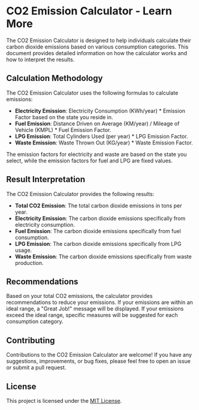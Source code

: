 # CO2 Emission Calculator - Learn More

The CO2 Emission Calculator is designed to help individuals calculate their carbon dioxide emissions based on various consumption categories. This document provides detailed information on how the calculator works and how to interpret the results.

## Calculation Methodology

The CO2 Emission Calculator uses the following formulas to calculate emissions:

- **Electricity Emission**: Electricity Consumption (KWh/year) * Emission Factor based on the state you reside in.
- **Fuel Emission**: Distance Driven on Average (KM/year) / Mileage of Vehicle (KMPL) * Fuel Emission Factor.
- **LPG Emission**: Total Cylinders Used (per year) * LPG Emission Factor.
- **Waste Emission**: Waste Thrown Out (KG/year) * Waste Emission Factor.

The emission factors for electricity and waste are based on the state you select, while the emission factors for fuel and LPG are fixed values.

## Result Interpretation

The CO2 Emission Calculator provides the following results:

- **Total CO2 Emission**: The total carbon dioxide emissions in tons per year.
- **Electricity Emission**: The carbon dioxide emissions specifically from electricity consumption.
- **Fuel Emission**: The carbon dioxide emissions specifically from fuel consumption.
- **LPG Emission**: The carbon dioxide emissions specifically from LPG usage.
- **Waste Emission**: The carbon dioxide emissions specifically from waste production.

## Recommendations

Based on your total CO2 emissions, the calculator provides recommendations to reduce your emissions. If your emissions are within an ideal range, a "Great Job!" message will be displayed. If your emissions exceed the ideal range, specific measures will be suggested for each consumption category.

## Contributing

Contributions to the CO2 Emission Calculator are welcome! If you have any suggestions, improvements, or bug fixes, please feel free to open an issue or submit a pull request.

## License

This project is licensed under the [MIT License](LICENSE).
